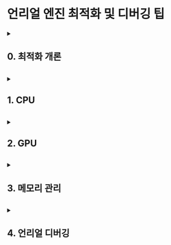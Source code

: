 # 언리얼 엔진 최적화 및 디버깅 팁



<details>
<summary><h2>0. 최적화 개론 <h2></summary>
  
- [최적화 체크리스트](Optimization%20And%20Debugging%20Tips/00_언리얼%20최적화%20체크리스트.md)

</details>


<details>
<summary><h2>1. CPU <h2></summary>

</details>

<details>
<summary><h2>2. GPU <h2></summary>

</details>

<details>
<summary><h2>3. 메모리 관리<h2></summary>
  
- [Hard & Soft References](Optimization%20And%20Debugging%20Tips/03_메모리/01_Hard%20and%20Soft%20Pointers.md)

</details>


<details>
<summary><h2>4. 언리얼 디버깅<h2></summary>

- [유용한 디버깅 정보 추출하는 법](Optimization%20And%20Debugging%20Tips/04_디버깅/01_유용한%20디버깅%20정보%20추출하는%20법.md)
- [언리얼 크래시 정복하기](Optimization%20And%20Debugging%20Tips/04_디버깅/02_크래시%20파일로%20디버깅하는%20법.md)

</details>


